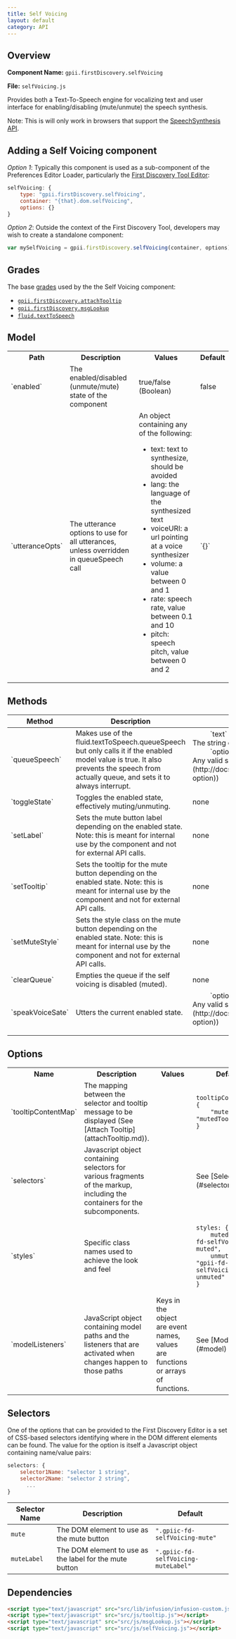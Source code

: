```yaml
---
title: Self Voicing
layout: default
category: API
---
```


## Overview

**Component Name:** `gpii.firstDiscovery.selfVoicing`

**File:** `selfVoicing.js`

Provides both a Text-To-Speech engine for vocalizing text and user interface for
enabling/disabling (mute/unmute) the speech synthesis.

Note: This is will only work in browsers that support the
[SpeechSynthesis API](https://dvcs.w3.org/hg/speech-api/raw-file/tip/speechapi.html#tts-section).

## Adding a Self Voicing component


*Option 1*: Typically this component is used as a sub-component of the Preferences Editor Loader,
particularly the [First Discovery Tool Editor](firstDiscoveryEditor.md):
```javascript
selfVoicing: {
    type: "gpii.firstDiscovery.selfVoicing",
    container: "{that}.dom.selfVoicing",
    options: {}
}
```

*Option 2*: Outside the context of the First Discovery Tool, developers may wish to create a standalone component:
```javascript
var mySelfVoicing = gpii.firstDiscovery.selfVoicing(container, options);
```


## Grades

The base [grades](http://docs.fluidproject.org/infusion/development/ComponentGrades.html)
used by the the Self Voicing component:

* [`gpii.firstDiscovery.attachTooltip`](attachTooltip.md)
* [`gpii.firstDiscovery.msgLookup`](msgLookup.md)
* [`fluid.textToSpeech`](http://docs.fluidproject.org/infusion/development/TextToSpeechAPI.html)

## Model

<table>
    <tr><th>Path</th><th>Description</th><th>Values</th><th>Default</th></tr>
    <tr>
        <td>`enabled`</td>
        <td>The enabled/disabled (unmute/mute) state of the component</td>
        <td>true/false (Boolean)</td>
        <td>false</td>
    </tr>
    <tr>
        <td>`utteranceOpts`</td>
        <td>The utterance options to use for all utterances, unless overridden in queueSpeech call</td>
        <td>An object containing any of the following:
            <ul>
                <li>text: text to synthesize, should be avoided</li>
                <li>lang: the language of the synthesized text</li>
                <li>voiceURI: a url pointing at a voice synthesizer</li>
                <li>volume: a value between 0 and 1</li>
                <li>rate: speech rate, value between 0.1 and 10</li>
                <li>pitch: speech pitch, value between 0 and 2</li>
            </ul>
        </td>
        <td>`{}`</td>
    </tr>
</table>

## Methods

<table>
    <thead>
        <tr><th>Method</th><th>Description</th><th>Parameters</th></tr>
    </thead>
    <tbody>
        <tr>
            <td>`queueSpeech`</td>
            <td>Makes use of the fluid.textToSpeech.queueSpeech but only calls it if the enabled model value is true. It also prevents the speech from actually queue, and sets it to always interrupt.</td>
            <td>
                <dl>
                    <dd>`text` (string)</dd>
                    <dt>The string of text to be voiced</dt>
                    <dd>`options` (Object)</dd>
                    <dt>Any valid speech utterance options (see: [`utteranceOpts`](http://docs.fluidproject.org/infusion/development/TextToSpeechAPI.html#utteranceopts-option))</dt>
                </dl>
            </td>
        </tr>
        <tr>
            <td>`toggleState`</td>
            <td>Toggles the enabled state, effectively muting/unmuting.</td>
            <td>none</td>
        </tr>
        <tr>
            <td>`setLabel`</td>
            <td>Sets the mute button label depending on the enabled  state. Note: this is meant for internal use by the component and not for external API calls.</td>
            <td>none</td>
        </tr>
        <tr>
            <td>`setTooltip`</td>
            <td>Sets the tooltip for the mute button depending on the enabled  state. Note: this is meant for internal use by the component and not for external API calls.</td>
            <td>none</td>
        </tr>
        <tr>
            <td>`setMuteStyle`</td>
            <td> Sets the style class on the mute button depending on the enabled  state. Note: this is meant for internal use by the component and not for external API calls.</td>
            <td>none</td>
        </tr>
        <tr>
            <td>`clearQueue`</td>
            <td>Empties the queue if the self voicing is disabled (muted).</td>
            <td>none</td>
        </tr>
        <tr>
            <td>`speakVoiceSate`</td>
            <td>Utters the current enabled  state.</td>
            <td>
                <dl>
                    <dd>`options` (Object)</dd>
                    <dt>Any valid speech utterance options (see: [`utteranceOpts`](http://docs.fluidproject.org/infusion/development/TextToSpeechAPI.html#utteranceopts-option))</dt>
                </dl>
            </td>
        </tr>
    </tbody>
</table>

## Options

<table>
    <tr><th>Name</th><th>Description</th><th>Values</th><th>Default</th></tr>
    <tr>
        <td>`tooltipContentMap`</td>
        <td>The mapping between the selector and tooltip message to be displayed (See [Attach Tooltip](attachTooltip.md)).</td>
        <td></td>
        <td>
        <pre><code>tooltipContentMap: {
    "mute": "mutedTooltip"
}</code></pre>
        </td>
    </tr>
    <tr>
        <td>`selectors`</td>
        <td>Javascript object containing selectors for various fragments of the markup, including the containers for the subcomponents.</td>
        <td></td>
        <td>See [Selectors](#selectors) below</td>
    </tr>
    <tr>
        <td>`styles`</td>
        <td>Specific class names used to achieve the look and feel</td>
        <td></td>
        <td>
        <pre><code>styles: {
    muted: "gpii-fd-selfVoicing-muted",
    unmuted: "gpii-fd-selfVoicing-unmuted"
}</code></pre>
        </td>
    </tr>
    <tr>
        <td>`modelListeners`</td>
        <td>JavaScript object containing model paths and the listeners that are activated when changes happen to those paths</td>
        <td>Keys in the object are event names, values are functions or arrays of functions.</td>
        <td>See [Model](#model) above</td>
    </tr>
</table>

## Selectors

One of the options that can be provided to the First Discovery Editor is a set of CSS-based
selectors identifying where in the DOM different elements can be found. The value for the option
is itself a Javascript object containing name/value pairs:

```javascript
selectors: {
    selector1Name: "selector 1 string",
    selector2Name: "selector 2 string",
      ...
}
```

| Selector Name | Description | Default |
|---------------|-------------|---------|
| `mute` | The DOM element to use as the mute button | `".gpiic-fd-selfVoicing-mute"` |
| `muteLabel` | The DOM element to use as the label for the mute button | `".gpiic-fd-selfVoicing-muteLabel"` |

## Dependencies

```html
<script type="text/javascript" src="src/lib/infusion/infusion-custom.js"></script>
<script type="text/javascript" src="src/js/tooltip.js"></script>
<script type="text/javascript" src="src/js/msgLookup.js"></script>
<script type="text/javascript" src="src/js/selfVoicing.js"></script>
```

